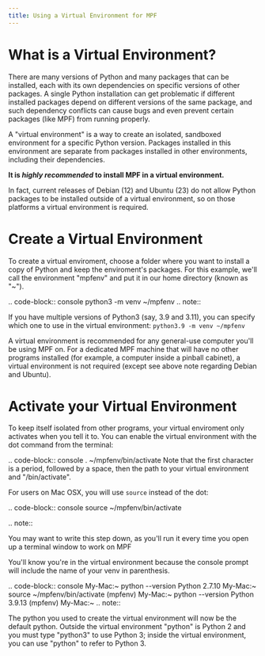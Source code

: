 ```yaml
---
title: Using a Virtual Environment for MPF
---
```


# What is a Virtual Environment?

There are many versions of Python and many packages that can be installed, each
with its own dependencies on specific versions of other packages. A single Python
installation can get problematic if different installed packages depend on different
versions of the same package, and such dependency conflicts can cause bugs and even
prevent certain packages (like MPF) from running properly.

A "virtual environment" is a way to create an isolated, sandboxed environment for
a specific Python version. Packages installed in this environment are separate from
packages installed in other environments, including their dependencies.

**It is *highly recommended* to install MPF in a virtual environment.**

In fact, current releases of Debian (12) and Ubuntu (23) do not allow Python
packages to be installed outside of a virtual environment, so on those platforms
a virtual environment is required.

# Create a Virtual Environment

To create a virtual enviroment, choose a folder where you want to install
a copy of Python and keep the enviroment's packages. For this example, we'll
call the environment "mpfenv" and put it in our home directory (known as "~").

.. code-block:: console
  python3 -m venv ~/mpfenv
.. note::

  If you have multiple versions of Python3 (say, 3.9 and 3.11), you can specify
  which one to use in the virtual environment: ``python3.9 -m venv ~/mpfenv``

A virtual environment is recommended for any general-use computer you'll be
using MPF on. For a dedicated MPF machine that will have no other programs
installed (for example, a computer inside a pinball cabinet), a virtual
environment is not required (except see above note regarding Debian and Ubuntu).

# Activate your Virtual Environment

To keep itself isolated from other programs, your virtual enviroment only
activates when you tell it to.
You can enable the virtual environment with the dot command from the terminal:

.. code-block:: console
  . ~/mpfenv/bin/activate
Note that the first character is a period, followed by a space, then the path
to your virtual environment and "/bin/activate".

For users on Mac OSX, you will use `source` instead of the dot:

.. code-block:: console
  source ~/mpfenv/bin/activate

.. note::

  You may want to write this step down, as you'll run it every time you open up
  a terminal window to work on MPF

You'll know you're in the virtual environment because the console prompt will include
the name of your venv in parenthesis.

.. code-block:: console
  My-Mac:~ python --version
  Python 2.7.10
  My-Mac:~ source ~/mpfenv/bin/activate
  (mpfenv) My-Mac:~ python --version
  Python 3.9.13
  (mpfenv) My-Mac:~
.. note::

   The python you used to create the virtual environment will now be the
   default python. Outside the virtual environment "python" is Python 2 and
   you must type "python3" to use Python 3; inside the virtual environment,
   you can use "python" to refer to Python 3.
